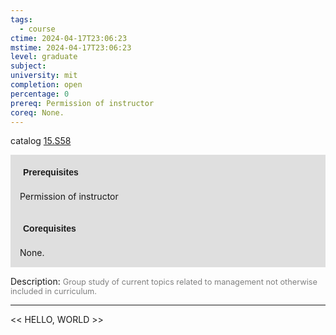 ```yaml
---
tags:
  - course
ctime: 2024-04-17T23:06:23
mstime: 2024-04-17T23:06:23
level: graduate
subject: 
university: mit
completion: open
percentage: 0
prereq: Permission of instructor
coreq: None.
---
```


catalog [15.S58](http://student.mit.edu/catalog/m15c.html#15.S58)

<span style="display: block; padding: 15px; background-color: rgb(100, 100, 100, 0.2);"><font id="m_prereq1369_0" style="display: block; font-family: Arial, sans-serif; font-weight: bold; padding: 5px">Prerequisites</font><br><span id="prereq1369_0">Permission of instructor</span></span>
<span style="display: block; padding: 15px; background-color: rgb(100, 100, 100, 0.2);"><font id="m_coreq1369_0" style="display: block; font-family: Arial, sans-serif; font-weight: bold; padding: 5px">Corequisites</font><br><span id="coreq1369_0">None.</span></span>

<font style="">Description:</font>
<font style="color: grey; font-size: 0.8rem;">Group study of current topics related to management not otherwise included in curriculum.</font>



---

<< HELLO, WORLD >>
